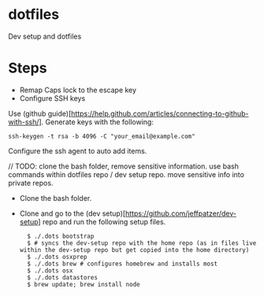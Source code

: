 # dotfiles
Dev setup and dotfiles 

# Steps

- Remap Caps lock to the escape key
- Configure SSH keys

Use (github guide)[https://help.github.com/articles/connecting-to-github-with-ssh/]. Generate keys with the following: 

    ssh-keygen -t rsa -b 4096 -C "your_email@example.com"
    
Configure the ssh agent to auto add items. 

// TODO: clone the bash folder, remove sensitive information. use bash commands within dotfiles repo / dev setup repo. move sensitive info into private repos. 
- Clone the bash folder. 
- Clone and go to the (dev setup)[https://github.com/jeffpatzer/dev-setup] repo and run the following setup files. 

        $ ./.dots bootstrap 
        $ # syncs the dev-setup repo with the home repo (as in files live within the dev-setup repo but get copied into the home directory)
        $ ./.dots osxprep
        $ ./.dots brew # configures homebrew and installs most 
        $ ./.dots osx
        $ ./.dots datastores
        $ brew update; brew install node
